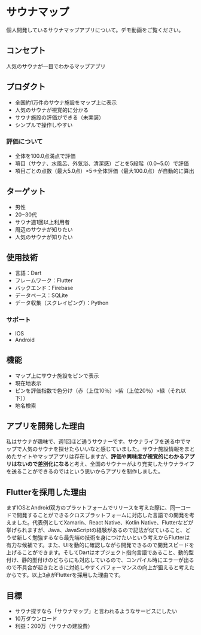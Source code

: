 # サウナマップ

個人開発しているサウナマップアプリについて。デモ動画をご覧ください。

## コンセプト

人気のサウナが一目でわかるマップアプリ

## プロダクト

- 全国約1万件のサウナ施設をマップ上に表示
- 人気のサウナが視覚的に分かる
- サウナ施設の評価ができる（未実装）
- シンプルで操作しやすい

### 評価について

- 全体を100.0点満点で評価
- 項目（サウナ、水風呂、外気浴、清潔感）ごとを5段階（0.0~5.0）で評価
- 項目ごとの点数（最大5.0点）×5→全体評価（最大100.0点）が自動的に算出

## ターゲット

- 男性
- 20−30代
- サウナ週1回以上利用者
- 周辺のサウナが知りたい
- 人気のサウナが知りたい

## 使用技術

- 言語：Dart
- フレームワーク：Flutter
- バックエンド：Firebase
- データベース：SQLite
- データ収集（スクレイピング）：Python

### サポート

- IOS
- Android

## 機能

- マップ上にサウナ施設をピンで表示
- 現在地表示
- ピンを評価指数で色分け（赤（上位10％）>紫（上位20％）>緑（それ以下））
- 地名検索

## アプリを開発した理由

私はサウナが趣味で、週1回ほど通うサウナーです。サウナライフを送る中でマップで人気のサウナを探せたらいいなと感じていました。サウナ施設情報をまとめたサイトやマップアプリは存在しますが、**評価や興味度が視覚的にわかるアプリはないので差別化になる**と考え、全国のサウナーがより充実したサウナライフを送ることができるのではという思いからアプリを制作しました。

## Flutterを採用した理由

まずIOSとAndroid双方のプラットフォームでリリースを考えた際に、同一コードで開発することができるクロスプラットフォームに対応した言語での開発を考えました。代表例としてXamarin、React Native、Kotlin Native、Flutterなどが挙げられますが、Java、JavaScriptの経験があるので記法が似ていること、どうせ新しく勉強するなら最先端の技術を身につけたいという考えからFlutterは有力な候補です。また、UIを動的に確認しながら開発できるので開発スピードを上げることができます。そしてDartはオブジェクト指向言語であること、動的型付け、静的型付けのどちらにも対応しているので、コンパイル時にエラーが出るので不具合が起きたときに対処しやすくパフォーマンスの向上が狙えると考えたからです。以上3点がFlutterを採用した理由です。

## 目標

- サウナ探すなら「サウナマップ」と言われるようなサービスにしたい
- 10万ダウンロード
- 利益：200万（サウナの建設費）
